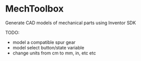# MechToolbox
Generate CAD models of mechanical parts using Inventor SDK

TODO:
- model a compatible spur gear
- model select button/state variable
- change units from cm to mm, in, etc etc
